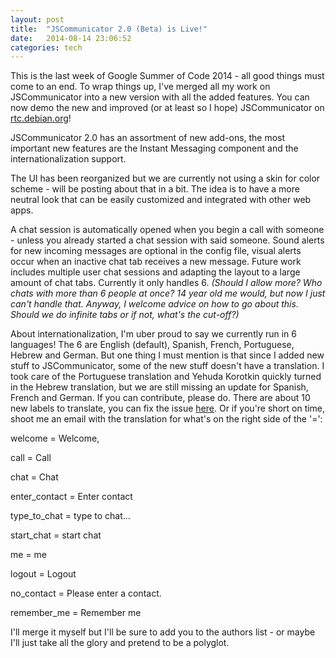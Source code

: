 ```yaml
---
layout: post
title:  "JSCommunicator 2.0 (Beta) is Live!"
date:   2014-08-14 23:06:52
categories: tech
---
```


This is the last week of Google Summer of Code 2014 - all good things must come to an end. To wrap things up, I've merged all my work on JSCommunicator into a new version with all the added features. You can now demo the new and improved (or at least so I hope) JSCommunicator on [rtc.debian.org](https://rtc.debian.org/)!

JSCommunicator 2.0 has an assortment of new add-ons, the most important new features are the Instant Messaging component and the internationalization support.

The UI has been reorganized but we are currently not using a skin for color scheme - will be posting about that in a bit. The idea is to have a more neutral look that can be easily customized and integrated with other web apps.

A chat session is automatically opened when you begin a call with someone - unless you already started a chat session with said someone. Sound alerts for new incoming messages are optional in the config file, visual alerts occur when an inactive chat tab receives a new message. Future work includes multiple user chat sessions and adapting the layout to a large amount of chat tabs. Currently it only handles 6. *(Should I allow more? Who chats with more than 6 people at once? 14 year old me would, but now I just can't handle that. Anyway, I welcome advice on how to go about this. Should we do infinite tabs or if not, what's the cut-off?)*

About internationalization, I'm uber proud to say we currently run in 6 languages! The 6 are English (default), Spanish, French, Portuguese, Hebrew and German. But one thing I must mention is that since I added new stuff to JSCommunicator, some of the new stuff doesn't have a translation. I took care of the Portuguese translation and Yehuda Korotkin quickly turned in the Hebrew translation, but we are still missing an update for Spanish, French and German. If you can contribute, please do. There are about 10 new labels to translate, you can fix the issue [here](https://github.com/opentelecoms-org/jscommunicator/issues/42). Or if you're short on time, shoot me an email with the translation for what's on the right side of the '=':

welcome = Welcome, 

call = Call

chat = Chat 

enter_contact = Enter contact

type_to_chat = type to chat...

start_chat = start chat

me = me

logout = Logout

no_contact = Please enter a contact.

remember_me = Remember me

I'll merge it myself but I'll be sure to add you to the authors list - or maybe I'll just take all the glory and pretend to be a polyglot.  